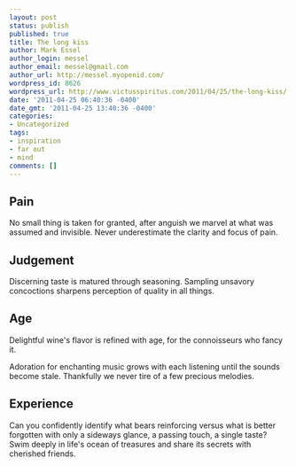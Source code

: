 ```yaml
---
layout: post
status: publish
published: true
title: The long kiss
author: Mark Essel
author_login: messel
author_email: messel@gmail.com
author_url: http://messel.myopenid.com/
wordpress_id: 8626
wordpress_url: http://www.victusspiritus.com/2011/04/25/the-long-kiss/
date: '2011-04-25 06:40:36 -0400'
date_gmt: '2011-04-25 13:40:36 -0400'
categories:
- Uncategorized
tags:
- inspiration
- far out
- mind
comments: []
---
```

<h2>Pain</h2>
<p>No small thing is taken for granted, after anguish we marvel at what was assumed and invisible. Never underestimate the clarity and focus of pain.</p>
<h2>Judgement</h2>
<p>Discerning taste is matured through seasoning. Sampling unsavory concoctions sharpens perception of quality in all things.</p>
<h2>Age</h2>
<p>Delightful wine's flavor is refined with age, for the connoisseurs who fancy it. </p>
<p>Adoration for enchanting music grows with each listening until the sounds become stale. Thankfully we never tire of a few precious melodies.</p>
<h2>Experience</h2>
<p>Can you confidently identify what bears reinforcing versus what is better forgotten with only a sideways glance, a passing touch, a single taste? Swim deeply in life's ocean of treasures and share its secrets with cherished friends.</p>
